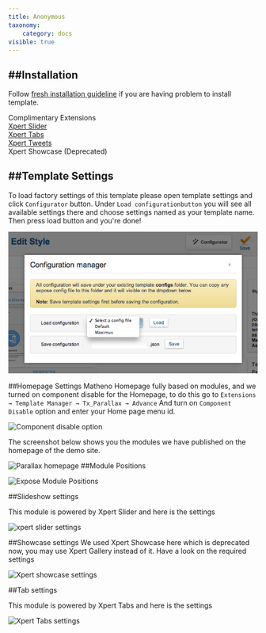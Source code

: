 ```yaml
---
title: Anonymous
taxonomy:
    category: docs
visible: true
---
```


##Installation
----------
Follow [fresh installation guideline](http://www.themexpert.com/documentation/expose-framework/getting-started) if you are having problem to install template.


<div class="row">
	<div class="col-md-12">
		<div class="panel panel-primary">
  <!-- Default panel contents -->
  <div class="panel-heading">Complimentary Extensions</div>

  <!-- List group -->
  <div class="list-group">
    <div><a class="list-group-item" href="http://www.themexpert.com/joomla/extensions/xpert-slider">Xpert Slider</a></div>
    <div><a class="list-group-item" href="http://www.themexpert.com/joomla-extensions/xpert-tabs">Xpert Tabs</a></div>
    <div><a class="list-group-item" href="http://www.themexpert.com/joomla/extensions/xpert-tweets">Xpert Tweets</a></div>
    <div class="list-group-item">Xpert Showcase (Deprecated)</div>
  </div>
</div>
	</div>
</div>

##Template Settings
----------
To load factory settings of this template please open template settings and click `Configurator` button. Under `Load configurationbutton` you will see all available settings there and choose settings named as your template name. Then press load button and you're done!

![Sample Image](load-configuration.png)

##Homepage Settings
Matheno Homepage fully based on modules, and we turned on component disable for the Homepage, to do this go to
```Extensions → Template Manager → Tx_Parallax → Advance```
And turn on `Component Disable` option and enter your Home page menu id.

![Component disable option](component-disable.jpg)

The screenshot below shows you the modules we have published on the homepage of the demo site.

![Parallax homepage](home.jpg)
##Module Positions

![Expose Module Positions](https://s3.amazonaws.com/expose/positions_map.jpg)

##Slideshow settings

This module is powered by Xpert Slider and here is the settings

![xpert slider settings](xpert-slider.jpg)


##Showcase settings
We used Xpert Showcase here which is deprecated now, you may use Xpert Gallery instead of it. Have a look on the required settings

![Xpert showcase settings](xpertshowcase-settings.jpg)

##Tab settings

<p>This module is powered by Xpert Tabs and here is the settings</p>

![Xpert Tabs settings](xpert-tabs.jpg)